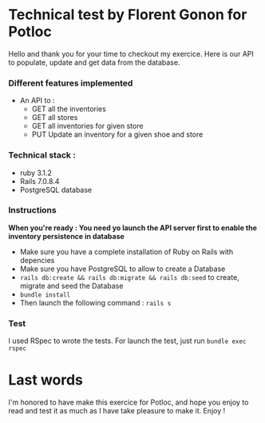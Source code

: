 # Technical test by Florent Gonon for Potloc

Hello and thank you for your time to checkout my exercice.
Here is our API to populate, update and get data from the database.

### Different features implemented
* An API to :
    * GET all the inventories
    * GET all stores
    * GET all inventories for given store
    * PUT Update an inventory for a given shoe and store


### Technical stack :
* ruby 3.1.2
* Rails 7.0.8.4
* PostgreSQL database


### Instructions
**When you're ready : You need yo launch the API server first to enable the inventory persistence in database**

* Make sure you have a complete installation of Ruby on Rails with depencies
* Make sure you have PostgreSQL to allow to create a Database
* `rails db:create && rails db:migrate && rails db:seed` to create, migrate and seed the Database
* `bundle install`
* Then launch the following command : `rails s`



### Test
I used RSpec to wrote the tests. For launch the test, just run `bundle exec rspec`


# Last words
I'm honored to have make this exercice for Potloc, and hope you enjoy to read and test it as much as I have take pleasure to make it. Enjoy !